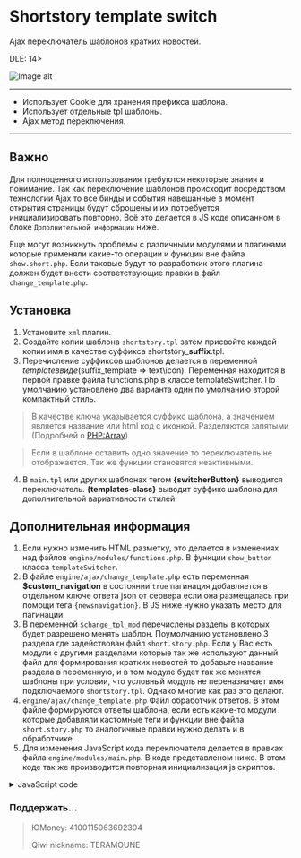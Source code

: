 # Shortstory template switch
Ajax переключатель шаблонов кратких новостей.

DLE: 14>

![Image alt](https://user-images.githubusercontent.com/44625352/54727544-ae10b500-4b78-11e9-850a-0f64054bdf9f.jpg)

---
 - Использует Cookie для хранения префикса шаблона.
 - Использует отдельные tpl шаблоны.
 - Ajax метод переключения.
---

## Важно
Для полноценного использования требуются некоторые знания и понимание. Так как переключение шаблонов происходит посредством технологии Ajax то все бинды и события навешанные в момент открытия страницы будут сброшены и их потребуется инициализировать повторно. Всё это делается в JS коде описанном в блоке `Дополнительной информации` ниже.

Еще могут возникнуть проблемы с различными модулями и плагинами которые применяли какие-то операции и функции вне файла `show.short.php`. Если таковые будут то разработкик этого плагина должен будет внести соответствующие правки в файл `change_template.php`.


## Установка
1. Установите `xml` плагин.
2. Создайте копии шаблона `shortstory.tpl` затем присвойте каждой копии имя в качестве суффикса shortstory_**suffix**.tpl.
3. Перечисление суффиксов шаблонов делается в переменной $template в виде ($suffix_template => text\icon). Переменная находится в первой правке файла functions.php в классе templateSwitcher. По умолчанию установлено два варианта один по умолчанию второй компактный стиль.

>В качестве ключа указывается суффикс шаблона, а значением является название или html код с иконкой. Разделяются запятыми (Подробней о [PHP:Array](https://www.php.net/manual/ru/language.types.array.php))

> Если в шаблоне оставить одно значение то переключатель не отображается. Так же функции становятся неактивными.

4. В `main.tpl` или других шаблонах тегом **{switcherButton}** выводится переключатель. **{templates-class}** выводит суффикс шаблона для дополнительной вариативности стилей.

## Дополнительная информация
1. Если нужно изменить HTML разметку, это делается в изменениях над файлов `engine/modules/functions.php`. В функции `show_button` класса `templateSwitcher`.
2. В файле `engine/ajax/change_template.php` есть переменная **$custom_navigation** в состоянии `true` пагинация добавляется в отдельном ключе ответа json от сервера если она размещалась при помощи тега `{newsnavigation}`. В JS ниже нужно указать место для пагинации.
3. В переменной `$change_tpl_mod` перечислены разделы в которых будет разрешено менять шаблон. Поумолчанию установлено 3 раздела где задействован файл `short.story.php`. Если у Вас есть модули с другими разделами которые так же используют данный файл для формирования кратких новостей то добавьте название раздела в переменную, и в том модуле будет так же менятся шаблоны при условии, что условный модуль не переназначает имя подключаемого `shortstory.tpl`. Однако многие как раз это делают.
4. `engine/ajax/change_template.php` Файл обработчик ответов. В этом файле формируются ответы шаблона, если есть какие-то модули которые добавляли кастомные теги и функции вне файла `short.story.php` то аналогичные правки нужно делать и в обработчике.
5. Для изменения JavaScript кода переключателя делается в правках файла `engine/modules/main.php`. В коде представленом ниже. В этом коде так же производится повторная инициализация js скриптов.
<details>
	<summary>JavaScript code</summary>
	
```php
$onload_scripts[] 	= <<<HTML
$(".template-switcher a[data-template]").click(function(){

	if( $(this).hasClass('current') ) return false;
	$(this).addClass('current').siblings().removeClass('current');

	let new_templ 		= $(this).data('template');
	let content_block 	= $('#content').find('.left-content > div').eq(0);
				
	setcookie('short_template', new_templ);

	ShowLoading();
            
	$.post(dle_root + "engine/ajax/controller.php?mod=change_template", {user_hash: dle_login_hash}, function(response) {
				
		if( response.success ) {

			content_block.html(response.returnbox);
			content_block.append(response.navigation);
			
			//This place re-initialization javascript plugins
			
		} else {

			DLEAlert('Ошибка', 'Так-вот');

		}

		HideLoading();

	}, 'json');        
      
	return false;
});
HTML;
```

> **let content_block 	= $('#content').find('.left-content > div').eq(0);** Если объяснить коротко, то код ищет объект с конкретным атрибутом `id="content"` если есть то в нём же пытается найти дочерние объекты с атрибутом `class="left-content"` в котором находится `div`. В него то и будет помещена разметка из шаблонов кратких новостей которая содержится в переменной data.

> Строкой ниже определяется куда добавлять разметку пагинации. Если переменная `$custom_navigation` установлена в **true**. Если в **false** то строку стоит `закомментировать`.

> Функция `append` добавляет в самый конец.

> Подробней о выборке  [элементов](https://metanit.com/web/jquery/2.1.php)
</details>

### Поддержать...
> ЮMoney: 4100115063692304
> 
> Qiwi nickname: TERAMOUNE
